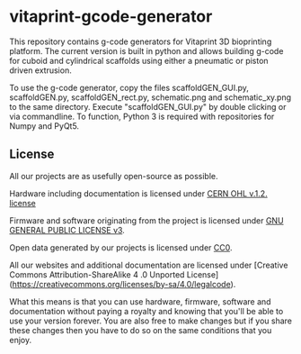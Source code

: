 # vitaprint-gcode-generator

This repository contains g-code generators for Vitaprint 3D bioprinting platform. The current version is built in python and allows building g-code for cuboid and cylindrical scaffolds using either a pneumatic or piston driven extrusion. 

To use the g-code generator, copy the files scaffoldGEN_GUI.py, scaffoldGEN.py, scaffoldGEN_rect.py, schematic.png and schematic_xy.png to the same directory. Execute "scaffoldGEN_GUI.py" by double clicking or via commandline. To function, Python 3 is required with repositories for Numpy and PyQt5.

## License <a id="license"></a>

All our projects are as usefully open-source as possible.

Hardware including documentation is licensed under [CERN OHL v.1.2. license](http://www.ohwr.org/licenses/cern-ohl/v1.2)

Firmware and software originating from the project is licensed under [GNU GENERAL PUBLIC LICENSE v3](http://www.gnu.org/licenses/gpl-3.0.en.html).

Open data generated by our projects is licensed under [CC0](https://creativecommons.org/publicdomain/zero/1.0/legalcode).

All our websites and additional documentation are licensed under [Creative Commons Attribution-ShareAlike 4 .0 Unported License] (https://creativecommons.org/licenses/by-sa/4.0/legalcode).

What this means is that you can use hardware, firmware, software and documentation without paying a royalty and knowing that you'll be able to use your version forever. You are also free to make changes but if you share these changes then you have to do so on the same conditions that you enjoy.
